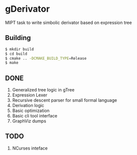 # gDerivator
MIPT task to write simbolic derivator based on expression tree

## Building
```bash
$ mkdir build
$ cd build
$ cmake .. -DCMAKE_BUILD_TYPE=Release
$ make
```

## DONE
1. Generalized tree logic in gTree
2. Expression Lexer
3. Recursive descent parser for small formal language
4. Derivation logic
5. Basic optimization
6. Basic cli tool interface
7. GraphViz dumps

## TODO 
1. NCurses inteface
